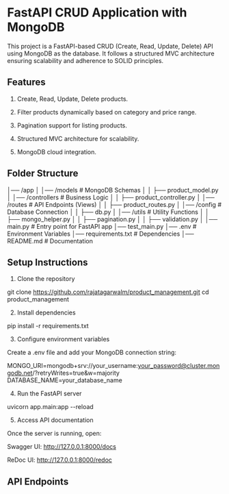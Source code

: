 # FastAPI CRUD Application with MongoDB

This project is a FastAPI-based CRUD (Create, Read, Update, Delete) API using MongoDB as the database. It follows a structured MVC architecture ensuring scalability and adherence to SOLID principles.

## Features

1. Create, Read, Update, Delete products.

2. Filter products dynamically based on category and price range.

3. Pagination support for listing products.

4. Structured MVC architecture for scalability.

5. MongoDB cloud integration.

## Folder Structure

│── /app
│   │── /models       # MongoDB Schemas
│   │   ├── product_model.py
│   │── /controllers  # Business Logic
│   │   ├── product_controller.py
│   │── /routes       # API Endpoints (Views)
│   │   ├── product_routes.py
│   │── /config       # Database Connection
│   │   ├── db.py
│   │── /utils        # Utility Functions
│   │   ├── mongo_helper.py
│   │   ├── pagination.py
│   │   ├── validation.py
│   │── main.py       # Entry point for FastAPI app
│── test_main.py
│── .env              # Environment Variables
│── requirements.txt  # Dependencies
│── README.md         # Documentation

## Setup Instructions

1. Clone the repository

git clone https://github.com/rajatagarwalm/product_management.git
cd product_management

2. Install dependencies

pip install -r requirements.txt

3. Configure environment variables

Create a .env file and add your MongoDB connection string:

MONGO_URI=mongodb+srv://your_username:your_password@cluster.mongodb.net/?retryWrites=true&w=majority
DATABASE_NAME=your_database_name

4. Run the FastAPI server

uvicorn app.main:app --reload

5. Access API documentation

Once the server is running, open:

Swagger UI: http://127.0.0.1:8000/docs

ReDoc UI: http://127.0.0.1:8000/redoc

## API Endpoints